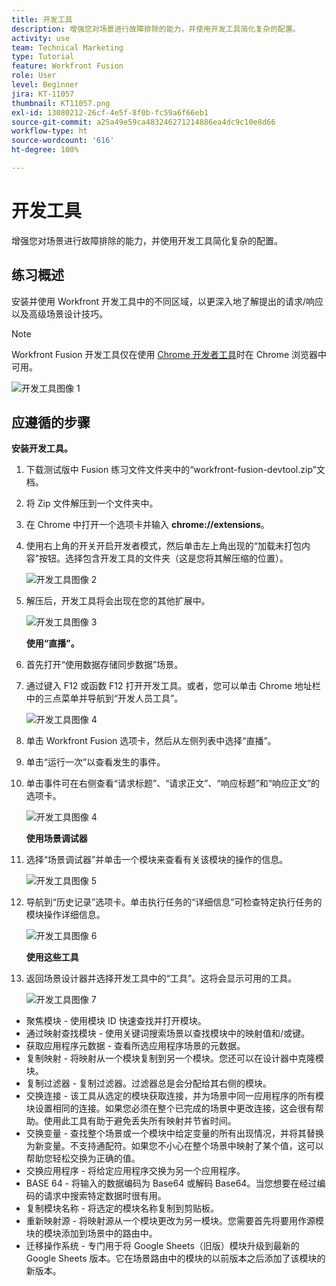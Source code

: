 ```yaml
---
title: 开发工具
description: 增强您对场景进行故障排除的能力，并使用开发工具简化复杂的配置。
activity: use
team: Technical Marketing
type: Tutorial
feature: Workfront Fusion
role: User
level: Beginner
jira: KT-11057
thumbnail: KT11057.png
exl-id: 13080212-26cf-4e5f-8f0b-fc59a6f66eb1
source-git-commit: a25a49e59ca483246271214886ea4dc9c10e8d66
workflow-type: ht
source-wordcount: '616'
ht-degree: 100%

---
```


# 开发工具

增强您对场景进行故障排除的能力，并使用开发工具简化复杂的配置。

## 练习概述

安装并使用 Workfront 开发工具中的不同区域，以更深入地了解提出的请求/响应以及高级场景设计技巧。

>[!NOTE]
>
>Workfront Fusion 开发工具仅在使用 [Chrome 开发者工具](https://developer.chrome.com/docs/devtools/)时在 Chrome 浏览器中可用。

![开发工具图像 1](../12-exercises/assets/devtool-walkthrough-1.png)

## 应遵循的步骤

**安装开发工具。**

1. 下载测试版中 Fusion 练习文件文件夹中的“workfront-fusion-devtool.zip”文档。
1. 将 Zip 文件解压到一个文件夹中。
1. 在 Chrome 中打开一个选项卡并输入 **chrome://extensions**。
1. 使用右上角的开关开启开发者模式，然后单击左上角出现的“加载未打包内容”按钮。选择包含开发工具的文件夹（这是您将其解压缩的位置）。

   ![开发工具图像 2](../12-exercises/assets/devtool-walkthrough-2.png)

1. 解压后，开发工具将会出现在您的其他扩展中。

   ![开发工具图像 3](../12-exercises/assets/devtool-walkthrough-3.png)

   **使用“直播”。**

1. 首先打开“使用数据存储同步数据”场景。
1. 通过键入 F12 或函数 F12 打开开发工具。或者，您可以单击 Chrome 地址栏中的三点菜单并导航到“开发人员工具”。

   ![开发工具图像 4](../12-exercises/assets/navigate-to-devtools.png)

1. 单击 Workfront Fusion 选项卡，然后从左侧列表中选择“直播”。
1. 单击“运行一次”以查看发生的事件。
1. 单击事件可在右侧查看“请求标题”、“请求正文”、“响应标题”和“响应正文”的选项卡。

   ![开发工具图像 4](../12-exercises/assets/devtool-walkthrough-4.png)

   **使用场景调试器**

1. 选择“场景调试器”并单击一个模块来查看有关该模块的操作的信息。

   ![开发工具图像 5](../12-exercises/assets/devtool-walkthrough-5.png)

1. 导航到“历史记录”选项卡。单击执行任务的“详细信息”可检查特定执行任务的模块操作详细信息。

   ![开发工具图像 6](../12-exercises/assets/devtool-walkthrough-6.png)

   **使用这些工具**

1. 返回场景设计器并选择开发工具中的“工具”。这将会显示可用的工具。

   ![开发工具图像 7](../12-exercises/assets/devtool-walkthrough-7.png)

+ 聚焦模块 - 使用模块 ID 快速查找并打开模块。
+ 通过映射查找模块 - 使用关键词搜索场景以查找模块中的映射值和/或键。
+ 获取应用程序元数据 - 查看所选应用程序场景的元数据。
+ 复制映射 - 将映射从一个模块复制到另一个模块。您还可以在设计器中克隆模块。
+ 复制过滤器 - 复制过滤器。过滤器总是会分配给其右侧的模块。
+ 交换连接 - 该工具从选定的模块获取连接，并为场景中同一应用程序的所有模块设置相同的连接。如果您必须在整个已完成的场景中更改连接，这会很有帮助。使用此工具有助于避免丢失所有映射并节省时间。
+ 交换变量 - 查找整个场景或一个模块中给定变量的所有出现情况，并将其替换为新变量。不支持通配符。如果您不小心在整个场景中映射了某个值，这可以帮助您轻松交换为正确的值。
+ 交换应用程序 - 将给定应用程序交换为另一个应用程序。
+ BASE 64 - 将输入的数据编码为 Base64 或解码 Base64。当您想要在经过编码的请求中搜索特定数据时很有用。
+ 复制模块名称 - 将选定的模块名称复制到剪贴板。
+ 重新映射源 - 将映射源从一个模块更改为另一模块。您需要首先将要用作源模块的模块添加到场景中的路由中。
+ 迁移操作系统 - 专门用于将 Google Sheets（旧版）模块升级到最新的 Google Sheets 版本。它在场景路由中的模块的以前版本之后添加了该模块的新版本。
